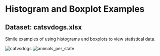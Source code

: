 # Histogram and Boxplot Examples
## Dataset: catsvdogs.xlsx

Simile examples of using histograms and boxplots to view statistical data.

![catvsdogs](https://user-images.githubusercontent.com/60831472/171302978-1733a631-4db5-43fb-9e7b-87657b578530.png)
![animals_per_state](https://user-images.githubusercontent.com/60831472/171302980-39837dbc-4420-4a22-a62c-b09f367c36e0.png)
